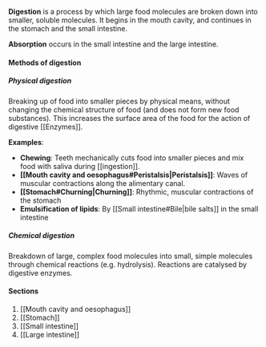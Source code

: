 **Digestion** is a process by which large food molecules are broken down into smaller, soluble molecules. It begins in the mouth cavity, and continues in the stomach and the small intestine.

**Absorption** occurs in the small intestine and the large intestine.

#### Methods of digestion
##### Physical digestion
Breaking up of food into smaller pieces by physical means, without changing the chemical structure of food (and does not form new food substances). This increases the surface area of the food for the action of digestive [[Enzymes]].

**Examples**:
- **Chewing**: Teeth mechanically cuts food into smaller pieces and mix food with saliva during [[ingestion]].
- **[[Mouth cavity and oesophagus#Peristalsis|Peristalsis]]**: Waves of muscular contractions along the alimentary canal.
- **[[Stomach#Churning|Churning]]**: Rhythmic, muscular contractions of the stomach
- **Emulsification of lipids**: By [[Small intestine#Bile|bile salts]] in the small intestine

##### Chemical digestion
Breakdown of large, complex food molecules into small, simple molecules through chemical reactions (e.g. hydrolysis). Reactions are catalysed by digestive enzymes.


#### Sections
1. [[Mouth cavity and oesophagus]]
2. [[Stomach]]
3. [[Small intestine]]
4. [[Large intestine]]
